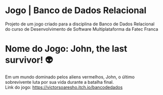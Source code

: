 # Jogo | Banco de Dados Relacional
 Projeto de um jogo criado para a disciplina de Banco de Dados Relacional do curso de Desenvolvimento de Software Multiplataforma da Fatec Franca

 # Nome do Jogo: John, the last survivor! 👽
 Em um mundo dominado pelos aliens vermelhos, John, o último sobrevivente luta por sua vida durante a batalha final. <BR>
 Link do jogo: <a href="https://victorsoaresho.itch.io/bancodedados" target="_blank">https://victorsoaresho.itch.io/bancodedados<a>

 
